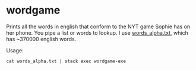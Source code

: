 # wordgame
Prints all the words in english that conform to the NYT game Sophie has on her phone. You pipe a list or words to lookup. I use [words_alpha.txt](https://github.com/dwyl/english-words/blob/master/words_alpha.txt), which has ~370000 english words.

Usage:
```
cat words_alpha.txt | stack exec wordgame-exe
```
